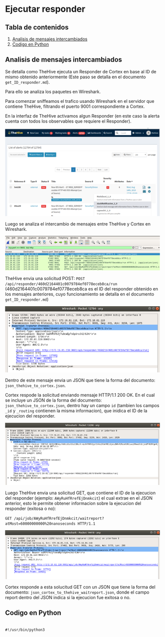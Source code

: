 # Ejecutar responder

## Tabla de contenidos

1. [Analisis de mensajes intercambiados](#analisis-de-mensajes-intercambiados)
2. [Codigo en Python](#codigo-en-python)


## Analisis de mensajes intercambiados

Se detalla como TheHive ejecuta un Responder de Cortex en base al ID de mismo 
obtenido anteriormente (Este paso se detalla en el documento `get_ID_responder.md`).

Para ello se analiza los paquetes en Wireshark.

Para comenzar sniffeamos el trafico usando Wireshark en el servidor que
contiene TheHive, filtrando el puerto 9001 correspondiente a Cortex.

En la interfaz de TheHive activamos algun Responder (en este caso la alerta cuenta
con todos los observables que requiere el Responder).


![](imagenes/ejecucion_responder_1.png)


Luego se analiza el intercambio de mensajes entre TheHive y Cortex en Wireshark.


![](imagenes/ejecucion_responder_2.png)


TheHive envia una solicitud POST: 
`POST /api/responder/460d2164401c0079784ef0778eceb8ca/run`
(460d2164401c0079784ef0778eceb8ca es el ID del responder obtenido en los mensajes
anteriores, cuyo funcionamiento se detalla en el documento `get_ID_responder.md`)


![](imagenes/ejecucion_responder_3.png)


Dentro de este mensaje envia un JSON que tiene la forma del documento: 
`json_thehive_to_cortex.json`.


Cortex respode la solicitud enviando mensaje HTTP/1.1 200 OK. En el cual se incluye
un JSON de la forma del documento: `json_thehive_to_cortex.json`, dentro hay un 
campo `id` (tambien los campos `_id` y `_routing` contienen la misma informacion), 
que inidica el ID de la ejecucion del responder. 

![](imagenes/ejecucion_responder_4.png)


Luego TheHive envia una solicitud GET, que contiene el ID de la ejecucion del 
responder (ejemplo: `AWyRuHfRrefEjDnmkcit`) el cual extrae en el JSON anterior, 
esto le permite obtener informacion sobre la ejecucion del responder (exitosa o no):

`GET /api/job/AWyRuHfRrefEjDnmkcit/waitreport?atMost=60000000000%20nanoseconds HTTP/1.1`


![](imagenes/ejecucion_responder_5.png)



Cortex responde a esta solucitud GET con un JSON que tiene la forma del documento:
`json_cortex_to_thehive_waitreport.json`, donde el campo report dentro del JSON 
indica si la ejecucion fue exitosa o no.



## Codigo en Python

```

#!/usr/bin/python3


```





